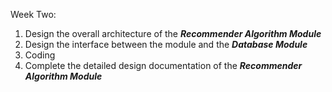 Week Two:

1. Design the overall architecture of the ***Recommender Algorithm Module***
2. Design the interface between the module and the ***Database Module***
3. Coding
4. Complete the detailed design documentation of the ***Recommender Algorithm Module***
